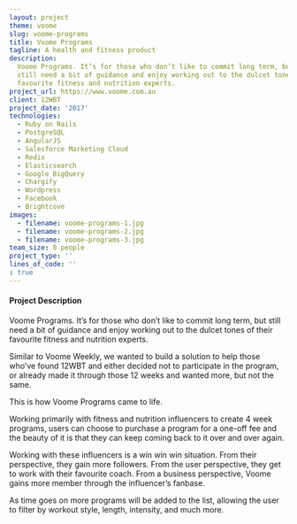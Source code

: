 ```yaml
---
layout: project
theme: voome
slug: voome-programs
title: Voome Programs
tagline: A health and fitness product
description:
  Voome Programs. It’s for those who don’t like to commit long term, but
  still need a bit of guidance and enjoy working out to the dulcet tones of their
  favourite fitness and nutrition experts.
project_url: https://www.voome.com.au
client: 12WBT
project_date: '2017'
technologies:
  - Ruby on Rails
  - PostgreSQL
  - AngularJS
  - Salesforce Marketing Cloud
  - Redis
  - Elasticsearch
  - Google BigQuery
  - Chargify
  - Wordpress
  - Facebook
  - Brightcove
images:
  - filename: voome-programs-1.jpg
  - filename: voome-programs-2.jpg
  - filename: voome-programs-3.jpg
team_size: 0 people
project_type: ''
lines_of_code: ''
: true
---
```


#### Project Description

Voome Programs. It’s for those who don’t like to commit long term, but still need a bit of guidance and enjoy working out to the dulcet tones of their favourite fitness and nutrition experts.

Similar to Voome Weekly, we wanted to build a solution to help those who’ve found 12WBT and either decided not to participate in the program, or already made it through those 12 weeks and wanted more, but not the same.

This is how Voome Programs came to life.

Working primarily with fitness and nutrition influencers to create 4 week programs, users can choose to purchase a program for a one-off fee and the beauty of it is that they can keep coming back to it over and over again.

Working with these influencers is a win win win situation. From their perspective, they gain more followers. From the user perspective, they get to work with their favourite coach. From a business perspective, Voome gains more member through the influencer’s fanbase.

As time goes on more programs will be added to the list, allowing the user to filter by workout style, length, intensity, and much more.
